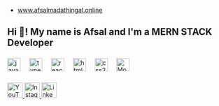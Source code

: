 
- www.afsalmadathingal.online


<h2 align="left">Hi 👋! My name is Afsal and I'm a MERN STACK Developer </h2>

###



###

<div align="left">
  <img src="https://cdn.jsdelivr.net/gh/devicons/devicon/icons/javascript/javascript-original.svg" height="30" alt="javascript logo"  />
  <img width="12" />
  <img src="https://cdn.jsdelivr.net/gh/devicons/devicon/icons/typescript/typescript-original.svg" height="30" alt="typescript logo"  />
  <img width="12" />
  <img src="https://cdn.jsdelivr.net/gh/devicons/devicon/icons/react/react-original.svg" height="30" alt="react logo"  />
  <img width="12" />
  <img src="https://cdn.jsdelivr.net/gh/devicons/devicon/icons/html5/html5-original.svg" height="30" alt="html5 logo"  />
  <img width="12" />
  <img src="https://cdn.jsdelivr.net/gh/devicons/devicon/icons/css3/css3-original.svg" height="30" alt="css3 logo"  />
  <img width="12" />
<img src="https://cdn.jsdelivr.net/gh/devicons/devicon/icons/mongodb/mongodb-original.svg" height="30" alt="MongoDB logo" />
 <img width="12" />
</div>

###

<div align="left">
  
<a href="https://www.youtube.com/channel/UCXzFLnasrvMPjx9YAajU9Rg" target="_blank">
  <img src="https://img.shields.io/static/v1?message=Youtube&logo=youtube&label=&color=FF0000&logoColor=white&labelColor=&style=for-the-badge" height="35" alt="YouTube logo" />
</a>

 <a href="https://www.instagram.com/afsal.madathingal/" target="_blank">
  <img src="https://img.shields.io/static/v1?message=Instagram&logo=instagram&label=&color=E4405F&logoColor=white&labelColor=&style=for-the-badge" height="35" alt="Instagram logo" />
</a>
<a href="https://www.linkedin.com/in/afsalmadathingal/" target="_blank">
  <img src="https://img.shields.io/static/v1?message=LinkedIn&logo=linkedin&label=&color=0077B5&logoColor=white&labelColor=&style=for-the-badge" height="35" alt="LinkedIn logo" />
</a>
</div>

###

<!---
AfsalMadathingal/AfsalMadathingal is a ✨ special ✨ repository because its `README.md` (this file) appears on your GitHub profile.
You can click the Preview link to take a look at your changes.
--->
